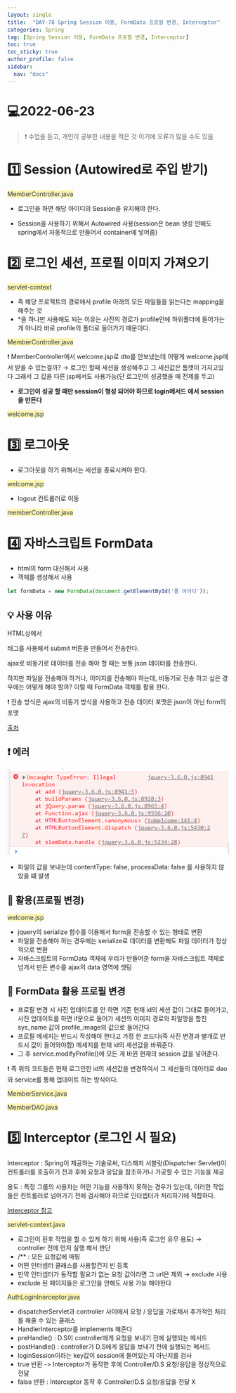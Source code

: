 ```yaml
---
layout: single
title:  "DAY-78 Spring Session 이용, FormData 프로필 변경, Interceptor"
categories: Spring
tag: [Spring Session 이용, FormData 프로필 변경, Interceptor]
toc: true
toc_sticky: true
author_profile: false
sidebar:
  nav: "docs"
---
```


# 💻2022-06-23

<!--Quote-->
> ❗ 수업을 듣고, 개인이 공부한 내용을 적은 것 이기에 오류가 많을 수도 있음

# 1️⃣ Session (Autowired로 주입 받기)

<span style="color: #2D3748; background-color:#fff5b1;">MemberController.java</span>


<script src="https://gist.github.com/kimyeong96/eb372699aa3003beba315cd9efe35c6e.js"></script>

- 로그인을 하면 해당 아이디의 Session을 유지해야 한다.

<script src="https://gist.github.com/kimyeong96/5776fcb9547c9f08198aa36524fd7af2.js"></script>

- Session을 사용하기 위해서 Autowired 사용(session은 bean 생성 안해도 spring에서 자동적으로 만들어서 container에 넣어줌)

# 2️⃣ 로그인 세션, 프로필 이미지 가져오기
<span style="color: #2D3748; background-color:#fff5b1;">servlet-context</span>


<script src="https://gist.github.com/kimyeong96/8b60d4d8191a50f2cb77cce177942937.js"></script>

- 즉 해당 프로젝트의 경로에서 profile 아래의 모든 파일들을 읽는다는 mapping을 해주는 것
- *을 하나만 사용해도 되는 이유는 사진의 경로가 profile안에 하위폴더에 들어가는게 아니라 바로 profile의 폴더로 들어가기 때문이다.

<span style="color: #2D3748; background-color:#fff5b1;">MemberController.java</span>

<script src="https://gist.github.com/kimyeong96/c123cb400b0be7bece6c1079c4649c5f.js"></script>

❗ MemberController에서 welcome.jsp로 dto를 안보냈는데 어떻게 welcome.jsp에서 받을 수 있는걸까?  → 로그인 할때 세션을 생성해주고 그 세션값은 톰캣이 가지고있다 그래서 그 값을 다른 jsp에서도 사용가능(단 로그인이 성공했을 때 전제를 두고)

- **로그인이 성공 할 때만 session이 형성 되어야 하므로 login메서드 에서 session을 만든다**

<span style="color: #2D3748; background-color:#fff5b1;">welcome.jsp</span>


<script src="https://gist.github.com/kimyeong96/dfb87232c1e41b53339fd22355956962.js"></script>

# 3️⃣ 로그아웃

- 로그아웃을 하기 위해서는 세션을 종료시켜야 한다.

<span style="color: #2D3748; background-color:#fff5b1;">welcome.jsp</span>


<script src="https://gist.github.com/kimyeong96/bd29279d35e83a2391546eaf4f5cca94.js"></script>

- logout 컨트롤러로 이동

<span style="color: #2D3748; background-color:#fff5b1;">memberController.java</span>


<script src="https://gist.github.com/kimyeong96/b88f7ce894ab4f0a432cf71f04d09a53.js"></script>

# 4️⃣ 자바스크립트 FormData

- html의 form 대신해서 사용
- 객체를 생성해서 사용

```jsx
let formData = new FormData(document.getElementById('폼 아이디'));
```

## 💡 사용 이유

HTML상에서 <form> 태그를 사용해서 submit 버튼을 만들어서 전송한다.

ajax로 비동기로 데이터를 전송 해야 할 때는 보통 json 데이터를 전송한다.

하지만 파일을 전송해야 하거나, 이미지를 전송해야 하는데, 비동기로 전송 하고 싶은 경우에는 어떻게 해야 할까? 이럴 때 FormData 객체를 활용 한다.

❗ 전송 방식은 ajax의 비동기 방식을 사용하고 전송 데이터 포맷은 json이 아닌 form의 포맷

<script src="https://gist.github.com/kimyeong96/4992a6e8857aff94efa68eec103bc165.js"></script>

[출처](https://coding-food-court.tistory.com/11)

## ❗ 에러

![1.png](/assets/images/posts/2022-06-23/1.png)

- 파일의 값을 보내는데 contentType: false, processData: false 를 사용하지 않았을 떄 발생

## 🔔 활용(프로필 변경)

<span style="color: #2D3748; background-color:#fff5b1;">welcome.jsp</span>


<script src="https://gist.github.com/kimyeong96/aadb849f0b377d8e49e46572d30ac58a.js"></script>

- jquery의 serialize 함수를 이용해서 form을 전송할 수 있는 형태로 변환
- 파일을 전송해야 하는 경우에는 serialize로 데이터를 변환해도 파일 데이터가 정상적으로 변환
- 자바스크립트의 FormData 객체에 우리가 만들어준 form을 자바스크립트 객체로 넘겨서 만든 변수를 ajax의 data 영역에 셋팅

## 🔔 FormData 활용 프로필 변경

<script src="https://gist.github.com/kimyeong96/badee802cdf2e4de71cb4fb8d5bd1413.js"></script>

- 프로필 변경 시 사진 업데이트를 안 하면 기존 현재 id의 세션 값이 그대로 들어가고, 사진 업데이트를 하면 if문으로 들어가 세션의 이미지 경로와 파일명을 합친 sys_name 값이 profile_image의 값으로 들어간다
- 프로필 메세지는 반드시 작성해야 한다고 가정 한 코드다(즉 사진 변경과 별개로 반드시 값이 들어와야함) 메세지를 현재 id의 세션값을 바꿔준다.
- 그 후 service.modifyProfile()에 모든 게 바뀐 현재의 session 값을 넣어준다.

❗ 즉 위의 코드들은 현재 로그인한 id의 세션값을 변경하여서 그 세선들의 데이터로 dao와 service를 통해 업데이트 하는 방식이다.

<span style="color: #2D3748; background-color:#fff5b1;">MemberService.java</span>


<script src="https://gist.github.com/kimyeong96/017392e037ae5c98db87de57842124b2.js"></script>

<span style="color: #2D3748; background-color:#fff5b1;">MemberDAO.java</span>


<script src="https://gist.github.com/kimyeong96/2e38c559dcc84962e00f3b5959d3197d.js"></script>

# 5️⃣ Interceptor (로그인 시 필요)

Interceptor : Spring이 제공하는 기술로써, 디스패처 서블릿(Dispatcher Servlet)이 컨트롤러를 호출하기 전과 후에 요청과 응답을 참조하거나 가공할 수 있는 기능을 제공

용도 : 특정 그룹의 사용자는 어떤 기능을 사용하지 못하는 경우가 있는데, 이러한 작업들은 컨트롤러로 넘어가기 전에 검사해야 하므로 인터셉터가 처리하기에 적합하다.

[Interceptor 참고](https://mangkyu.tistory.com/173)

<span style="color: #2D3748; background-color:#fff5b1;">servlet-context.java</span>

<script src="https://gist.github.com/kimyeong96/d73e7b973206265acff1262ac66748e8.js"></script>

- 로그인이 된후 작업을 할 수 있게 하기 위해 사용(즉 로그인 유무 용도) → controller 전에 먼저 실행 해서 판단
- /**  : 모든 요청값에 매핑
- 어떤 인터셉터 클래스를 사용할건지 빈 등록
- 만약 인터셉터가 동작할 필요가 없는 요청 값이라면 그 url은 제외 → exclude 사용
- exclude 된 페이지들은 로그인을 안해도 사용 가능 해야한다

<span style="color: #2D3748; background-color:#fff5b1;">AuthLoginInerceptor.java</span>

<script src="https://gist.github.com/kimyeong96/2a5c560ebc73234fee8d5c72961c25c0.js"></script>

- dispatcherServlet과 controller 사이에서 요청 / 응답을 가로채서 추가적인 처리를 해줄 수 있는 클래스
- HandlerInterceptor를 implements 해준다
- preHandle() : D.S이 controller에게 요청을 보내기 전에 실행되는 메서드
- postHandle() : controller가 D.S에게 응답을 보내기 전에 실행되는 메서드
- loginSession이라는 key값이 session에 들어있는지 아닌지를 검사
- true 반환 -> Interceptor가 동작한 후에 Controller/D.S 요청/응답을 정상적으로 전달
- false 반환 : Interceptor 동작 후 Controller/D.S 요청/응답을 전달 X